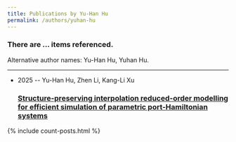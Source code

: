 ```yaml
---
title: Publications by Yu-Han Hu
permalink: /authors/yuhan-hu
---
```


<h3 id="number-posts">There are ... items referenced.</h3>
<p id='info-authors'>Alternative author names: Yu-Han Hu, Yuhan Hu.</p>
<hr />
<ul class="post-list">
<li><span class='post-meta'>2025 -- Yu-Han Hu, Zhen Li, Kang-Li Xu</span><h3><a class='post-link' href="{{ site.baseurl }}/structure-preserving-interpolation-reduced-order-modelling-for-efficient-simulation-of-parametric-port-hamiltonian-systems">Structure-preserving interpolation reduced-order modelling for efficient simulation of parametric port-Hamiltonian systems</a></h3></li>

</ul>
{% include count-posts.html %}
